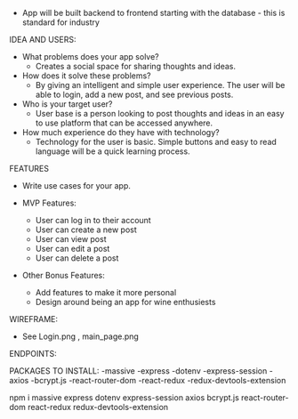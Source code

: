 * App will be built backend to frontend starting with the database - this is standard for industry

IDEA AND USERS:

* What problems does your app solve? 
    - Creates a social space for sharing thoughts and ideas.
* How does it solve these problems?
    - By giving an intelligent and simple user experience. The user will be able to login, add a new post, and see previous posts.
* Who is your target user?
    - User base is a person looking to post thoughts and ideas in an easy to use platform that can be accessed anywhere.
* How much experience do they have with technology?
    - Technology for the user is basic. Simple buttons and easy to read language will be a quick learning process. 

FEATURES

* Write use cases for your app.

* MVP Features: <!-- Minimum Viable Product - these must be done for the project to pass  -->
    * User can log in to their account <!-- This is an auth function -->
    * User can create a new post <!--  Pass CRUD *create* -->
    * User can view post <!--  Pass CRUD *read* -->
    * User can edit a post <!--  Pass CRUD *update* -->
    * User can delete a post <!--  Pass CRUD *delete* -->
    <!--  Full CRUD is what makes the API complete  -->

* Other Bonus Features: <!-- Bonus features can be added after MVP is passing -->
    * Add features to make it more personal 
    * Design around being an app for wine enthusiests




WIREFRAME:

* See Login.png , main_page.png




ENDPOINTS:

<!-- This is all AUTH --- wait for now --- * Auth Endpoints: The authorization endpoint is the endpoint on the authorization server where the resource owner logs in, and grants authorization to the client application.
- app.post('/auth/login', authCtrl.login) - receives email and password on req.body. Runs db.check_user and checks password with bcrypt, puts user on session and returns user. If no user found returns 404, ‘User does not exist’.

- app.post('/auth/register', authCtrl.register) - receives email and password on req.body. Runs db.check_user. if user found returns 409 ‘User already exists’. If no user found, hashes password with bcrypt and runs db.register_user, puts user on session and returns user.

- app.delete('/auth/logout', authCtrl.logout) - destroys session. returns status 200

- app.get('/auth/user', authCtrl.getUser) - checks if there is a user on session: if there is returns users. if no user on session returns 404. -->

<!-- * Post endpoints
- app.get('/api/posts', postCtrl.getPosts) - runs db.get_posts and returns result.

- app.post('/api/posts', postCtrl.addPost) - receives users_id and content on req.body and passes them to db.add_post. Then runs db.get_posts and returns result.

- app.put('/api/posts/:post_id', postCtrl.editPost) - receives post_id on req.params, content on req.body and passes them to db.edit_post. Then runs db.get_posts and returns result.

- app.delete('/api/posts/:post_id', postCtrl.deletePost) - receives post_id on req.params and passes it to db.delete_post. Then runs db.get_posts and returns result. -->


PACKAGES TO INSTALL:
-massive 
-express 
-dotenv 
-express-session 
-axios 
-bcrypt.js 
-react-router-dom 
-react-redux 
-redux-devtools-extension

npm i massive express dotenv express-session axios bcrypt.js react-router-dom react-redux redux-devtools-extension